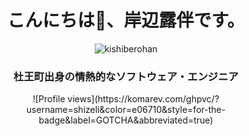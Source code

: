 <!--
**shizeli/shizeli** is a ✨ _special_ ✨ repository because its `README.md` (this file) appears on your GitHub profile.

Here are some ideas to get you started:

- 🔭 I’m currently working on ...
- 🌱 I’m currently learning ...
- 👯 I’m looking to collaborate on ...
- 🤔 I’m looking for help with ...
- 💬 Ask me about ...
- 📫 How to reach me: ...
- 😄 Pronouns: ...
- ⚡ Fun fact: ...
-->
<h1 align="center">こんにちは👋、岸辺露伴です。</h1>
<p align="center">
  <img src="https://static.jojowiki.com/images/2/2e/latest/20210220203731/Rohan_Kishibe_Infobox_Manga.png" alt="kishiberohan">
</p>
<h3 align="center">杜王町出身の情熱的なソフトウェア・エンジニア</h3>
<p align="center">![Profile views](https://komarev.com/ghpvc/?username=shizeli&color=e06710&style=for-the-badge&label=GOTCHA&abbreviated=true)</p>
